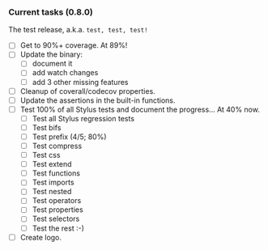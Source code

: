 ### Current tasks (0.8.0)

The test release, a.k.a. `test, test, test!`

 - [ ] Get to 90%+ coverage.  At 89%!
 - [ ] Update the binary:
    - [ ] document it
    - [ ] add watch changes
    - [ ] add 3 other missing features
 - [ ] Cleanup of coverall/codecov properties.
 - [ ] Update the assertions in the built-in functions.
 - [ ] Test 100% of all Stylus tests and document the progress...  At 40% now.
     - [ ] Test all Stylus regression tests
     - [ ] Test bifs
     - [ ] Test prefix (4/5; 80%)
     - [ ] Test compress
     - [ ] Test css
     - [ ] Test extend
     - [ ] Test functions
     - [ ] Test imports
     - [ ] Test nested
     - [ ] Test operators
     - [ ] Test properties
     - [ ] Test selectors
     - [ ] Test the rest :-)
 - [ ] Create logo.
